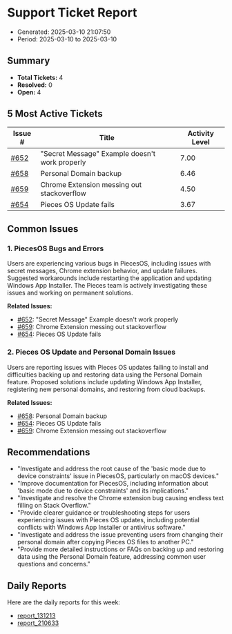 # Support Ticket Report
- Generated: 2025-03-10 21:07:50
- Period: 2025-03-10 to 2025-03-10

## Summary
- **Total Tickets:** 4
- **Resolved:** 0
- **Open:** 4

## 5 Most Active Tickets
| Issue # | Title | Activity Level |
|---------|-------|----------------|
| [#652](https://github.com/pieces-app/support/issues/652) | "Secret Message" Example doesn't work properly | 7.00 |
| [#658](https://github.com/pieces-app/support/issues/658) | Personal Domain backup | 6.46 |
| [#659](https://github.com/pieces-app/support/issues/659) | Chrome Extension messing out stackoverflow | 4.50 |
| [#654](https://github.com/pieces-app/support/issues/654) | Pieces OS Update fails | 3.67 |

## Common Issues
### 1. PiecesOS Bugs and Errors
Users are experiencing various bugs in PiecesOS, including issues with secret messages, Chrome extension behavior, and update failures.  Suggested workarounds include restarting the application and updating Windows App Installer. The Pieces team is actively investigating these issues and working on permanent solutions.

**Related Issues:**
- [#652](https://github.com/pieces-app/support/issues/652): "Secret Message" Example doesn't work properly
- [#659](https://github.com/pieces-app/support/issues/659): Chrome Extension messing out stackoverflow
- [#654](https://github.com/pieces-app/support/issues/654): Pieces OS Update fails

### 2. Pieces OS Update and Personal Domain Issues
Users are reporting issues with Pieces OS updates failing to install and difficulties backing up and restoring data using the Personal Domain feature. Proposed solutions include updating Windows App Installer, registering new personal domains, and restoring from cloud backups.

**Related Issues:**
- [#658](https://github.com/pieces-app/support/issues/658): Personal Domain backup
- [#654](https://github.com/pieces-app/support/issues/654): Pieces OS Update fails
- [#659](https://github.com/pieces-app/support/issues/659): Chrome Extension messing out stackoverflow


## Recommendations
- "Investigate and address the root cause of the 'basic mode due to device constraints' issue in PiecesOS, particularly on macOS devices."
- "Improve documentation for PiecesOS, including information about 'basic mode due to device constraints' and its implications."
- "Investigate and resolve the Chrome extension bug causing endless text filling on Stack Overflow."
- "Provide clearer guidance or troubleshooting steps for users experiencing issues with Pieces OS updates, including potential conflicts with Windows App Installer or antivirus software."
- "Investigate and address the issue preventing users from changing their personal domain after copying Pieces OS files to another PC."
- "Provide more detailed instructions or FAQs on backing up and restoring data using the Personal Domain feature, addressing common user questions and concerns."

## Daily Reports
Here are the daily reports for this week:

- [report_131213](daily/2025-03-10/report_131213.md)
- [report_210633](daily/2025-03-10/report_210633.md)
